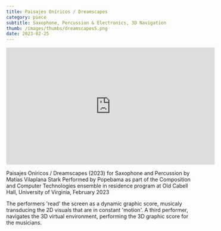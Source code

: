 ```yaml
---
title: Paisajes Oníricos / Dreamscapes
category: piece
subtitle: Saxophone, Percussion & Electronics, 3D Navigation
thumb: /images/thumbs/dreamscapes5.png
date: 2023-02-25
---
```


<iframe width="560" height="315" src="https://www.youtube.com/embed/PWX_CnPkJYE" title="YouTube video player" frameborder="0" allow="accelerometer; autoplay; clipboard-write; encrypted-media; gyroscope; picture-in-picture; web-share" allowfullscreen></iframe>

Paisajes Oníricos / Dreamscapes (2023) for Saxophone and Percussion by Matias Vilaplana Stark
Performed by Popebama as part of the Composition and Computer Technologies ensemble in residence program at Old Cabell Hall, University of Virginia, February 2023

The performers 'read' the screen as a dynamic graphic score, musicaly transducing the 2D visuals that are in constant 'motion'. A third performer, navigates the 3D virtual environment, performing the 3D graphic score for the musicians.
